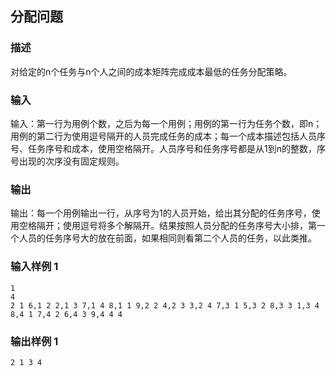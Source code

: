 ## 分配问题

### 描述

对给定的n个任务与n个人之间的成本矩阵完成成本最低的任务分配策略。

### 输入

输入：第一行为用例个数，之后为每一个用例；用例的第一行为任务个数，即n；用例的第二行为使用逗号隔开的人员完成任务的成本；每一个成本描述包括人员序号、任务序号和成本，使用空格隔开。人员序号和任务序号都是从1到n的整数，序号出现的次序没有固定规则。

### 输出

输出：每一个用例输出一行，从序号为1的人员开始，给出其分配的任务序号，使用空格隔开；使用逗号将多个解隔开。结果按照人员分配的任务序号大小排，第一个人员的任务序号大的放在前面，如果相同则看第二个人员的任务，以此类推。

### 输入样例 1 

```
1
4
2 1 6,1 2 2,1 3 7,1 4 8,1 1 9,2 2 4,2 3 3,2 4 7,3 1 5,3 2 8,3 3 1,3 4 8,4 1 7,4 2 6,4 3 9,4 4 4
```

### 输出样例 1

```
2 1 3 4
```